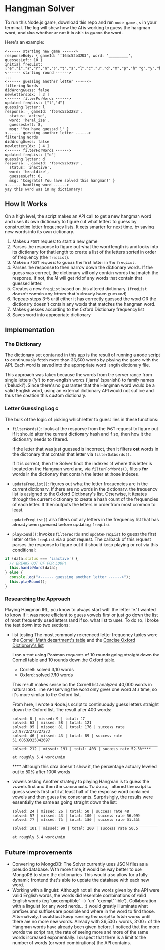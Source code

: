 # Hangman Solver

To run this Node.js game, download this repo and run `node game.js` in your terminal. The log will show how the AI is working to guess the hangman word, and also whether or not it is able to guess the word.

Here's an example:
~~~~
<------ starting new game ------>
responseBody: { gameId: 'f164c52b3283', word: '_________', guessesLeft: 10 }
initial freqList: ["e","i","a","r","n","o","t","s","l","c","u","d","m","p","h","g","y","b","f","k","v","w","z","x","j","q"]
<------ starting round ------>
...
<------ guessing another letter ------>
filtering Words
didWrongGuess: false
newlettersIdx: [ 3 ]
<------ filterForWords ------>
updated freqList: ["l","d"]
guessing letter: l
response: { gameId: 'f164c52b3283',
  status: 'active',
  word: 'heral_ize',
  guessesLeft: 8,
  msg: 'You have guessed l' }
<------ guessing another letter ------>
filtering Words
didWrongGuess: false
newlettersIdx: [ 4 ]
<------ filterForWords ------>
updated freqList: ["d"]
guessing letter: d
response: { gameId: 'f164c52b3283',
  status: 'inactive',
  word: 'heraldize',
  guessesLeft: 0,
  msg: 'Congrats! You have solved this hangman!' }
<------ handling word ------>
yay this word was in my dictionary!
~~~~

## How It Works
On a high level, the script makes an API call to get a new hangman word and uses its own dictionary to figure out what letters to guess by constructing letter frequency lists. It gets smarter for next time, by saving new words into its own dictionary.

1. Makes a `POST` request to start a new game
2. Parses the response to figure out what the word length is and looks into its dictionary for that length to create a list of the letters sorted in order of frequency (the `freqList`).
3. Makes a `POST` request to guess the first letter in the `freqList`.
4. Parses the response to then narrow down the dictionary words. If the guess was correct, the dictionary will only contain words that match the response. If not, the AI will get rid of any words that contain that guessed letter.
5. Creates a new `freqList` based on this altered dictionary. (`freqList` doesn't contain any letters that's already been guessed)
6. Repeats steps 3-5 until either it has correctly guessed the word OR the dictionary doesn't contain any words that matches the hangman word.
7. Makes guesses according to the Oxford Dictionary frequency list
8. Saves word into appropriate dictionary

## Implementation

### The Dictionary
The dictionary set contained in this app is the result of running a node script to continuously fetch more than 36,500 words by playing the game with the API. Each word is saved into the appropriate word length dictionary file.

This approach was taken because the words from the server range from single letters ('y') to non-english words ('jarra' (spanish)) to family names ('belucki'). Since there's no guarantee that the Hangman word would be a valid English word, using an external dictionary API would not suffice and thus the creation this custom dictionary.

### Letter Guessing Logic
The bulk of the logic of picking which letter to guess lies in these functions:
  - `filterWords()`: looks at the response from the `POST` request to figure out if it should alter the current dictionary hash and if so, then how it the dictionary needs to filtered.

    If the letter that was just guessed is incorrect, then it filters **out** words in the dictionary that contain that letter via `filterOutWords()`.

    If it is correct, then the Solver finds the indexes of where this letter is located on the Hangman word and, via `filterForWords()`, filters **for** words in the dictionary that contain the letter at those indexes.

  - `updateFreqList()`: figures out what the letter frequencies are in the current dictionary. If there are no words in the dictionary, the frequency list is assigned to the Oxford Dictionary's list. Otherwise, it  iterates through the current dictionary to create a hash count of the frequencies of each letter. It then outputs the letters in order from most common to least.

    `updateFreqList()` also filters out any letters in the frequency list that has already been guessed before updating `freqList`

  - `playRound()`: invokes `filterWords` and `updateFreqList` to guess the first letter of the `freqList` via a post request. The callback of this request parses the response to figure out if it should keep playing or not via this conditional:
  ~~~~javascript
  if (data.status === 'inactive') {
    // BREAKS OUT OF FOR LOOP!
    this.handleWord(data);
  } else {
    console.log("<------ guessing another letter ------>");
    this.playRound();
  }
  ~~~~

### Researching the Approach
Playing Hangman IRL, you know to always start with the letter 'e.' I wanted to know if it was more efficient to guess vowels first or just go down the list of most frequently used letters (and if so, what list to use). To do so, I broke the test down into two sections:
- list testing
  The most commonly referenced letter frequency tables were the [Cornell Math department's table](https://www.math.cornell.edu/~mec/2003-2004/cryptography/subs/frequencies.html) and the [Concise Oxford Dictionary's list](https://en.oxforddictionaries.com/explore/which-letters-are-used-most)

  I ran a test using Postman requests of 10 rounds going straight down the Cornell table and 10 rounds down the Oxford table.
  - Cornell: solved 3/10 words
  - Oxford: solved 7/10 words

  This result makes sense bc the Cornell list analyzed 40,000 words in natural text. The API serving the word only gives one word at a time, so it's more similar to the Oxford list.

  From here, I wrote a Node.js script to continuously guess letters straight down the Oxford list. The result after 400 words:
  ~~~~
  solved: 8 | missed: 9 | total: 17
  solved: 63 | missed: 58 | total: 121
  solved: 95 | missed: 81 | total: 176 | success rate 53.97727272727273
  solved: 46 | missed: 43 | total: 89 | success rate 51.68539325842697
  __________________________________________________________________
  solved: 212 | missed: 191 | total: 403 | success rate 52.6%****

  at roughly 5.4 words/min
  ~~~~
  **** although this data doesn't show it, the percentage actually leveled out to 50% after 1000 words

- vowels testing
  Another strategy to playing Hangman is to guess the vowels first and then the consonants. To do so, I altered the script to guess vowels first until at least half of the response word contained vowels and then guess the consonants. Surprisingly, the results were essentially the same as going straight down the list:

  ~~~~
  solved: 24 | missed: 26 | total: 50 | success rate 48
  solved: 57 | missed: 43 | total: 100 | success rate 56.999
  solved: 77 | missed: 73 | total: 150 | success rate 51.333
  __________________________________________________________________
  solved: 101 | missed: 99 | total: 200 | success rate 50.5

  at roughly 5.4 words/min
  ~~~~
## Future Improvements
- Converting to MongoDB: The Solver currently uses JSON files as a pseudo database. With more time, it would be way better to use MongoDB to store the dictionaries. This would also allow for a fully dynamic frontend that's able to update the database with each new word.
- Working with a linguist: Although not all the words given by the API were valid English words, the words did resemble combinations of valid English words (eg 'unexemptible' --> 'un' 'exempt' 'ible'). Collaboration with a linguist (or any word nerds... ;) would greatly illuminate what prefixes and suffixes are possible and where in the word to find those.
  Alternatively, I could just keep running the script to fetch words until there are no more new words. Already with 36,500+ words, 3100+ of the Hangman words have already been given before. I noticed that the more words the script ran, the rate of seeing more and more of the same words increased exponentially. I suspect that there is a limit to the number of words (or word combinations) the API contains.
